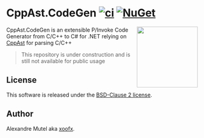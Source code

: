 # CppAst.CodeGen [![ci](https://github.com/xoofx/CppAst.CodeGen/actions/workflows/ci.yml/badge.svg)](https://github.com/xoofx/CppAst.CodeGen/actions/workflows/ci.yml) [![NuGet](https://img.shields.io/nuget/v/CppAst.CodeGen.svg)](https://www.nuget.org/packages/CppAst.CodeGen/)

<img align="right" width="160px" height="160px" src="https://raw.githubusercontent.com/xoofx/CppAst.CodeGen/master/img/cppast_codegen.png">

CppAst.CodeGen is an extensible P/Invoke Code Generator from C/C++ to C# for .NET relying on [CppAst](https://github.com/xoofx/CppAst) for parsing C/C++ 

> This repository is under construction and is still not available for public usage

## License

This software is released under the [BSD-Clause 2 license](https://opensource.org/licenses/BSD-2-Clause). 

## Author

Alexandre Mutel aka [xoofx](https://xoofx.github.io).
